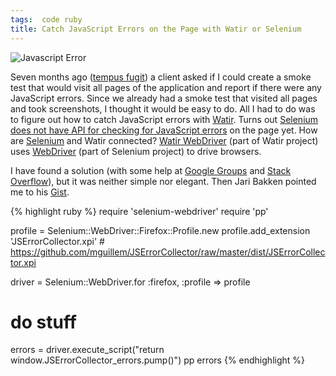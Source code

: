 ```yaml
---
tags:  code ruby
title: Catch JavaScript Errors on the Page with Watir or Selenium
---
```

![Javascript Error](/assets/error.png)

Seven months ago ([tempus fugit](http://en.wikipedia.org/wiki/Tempus_fugit)) a client asked if I could create a smoke test that would visit all pages of the application and report if there were any JavaScript errors. Since we already had a smoke test that visited all pages and took screenshots, I thought it would be easy to do. All I had to do was to figure out how to catch JavaScript errors with <a href="http://watir.com/">Watir</a>. Turns out <a href="http://code.google.com/p/selenium/issues/detail?id=148">Selenium does not have API for checking for JavaScript errors</a> on the page yet. How are <a href="http://seleniumhq.org/">Selenium</a> and Watir connected? <a href="http://watirwebdriver.com/">Watir WebDriver</a> (part of Watir project) uses <a href="http://seleniumhq.org/projects/webdriver/">WebDriver</a> (part of Selenium project) to drive browsers.

I have found a solution (with some help at <a href="https://groups.google.com/d/topic/firebug/HkC9SBQjMUo/discussion">Google Groups</a> and <a href="http://stackoverflow.com/q/8541305/17469">Stack Overflow</a>), but it was neither simple nor elegant. Then Jari Bakken pointed me to his [Gist](https://gist.github.com/jarib/3728863).

{% highlight ruby %}
require 'selenium-webdriver'
require 'pp'

profile = Selenium::WebDriver::Firefox::Profile.new
profile.add_extension 'JSErrorCollector.xpi' # https://github.com/mguillem/JSErrorCollector/raw/master/dist/JSErrorCollector.xpi

driver = Selenium::WebDriver.for :firefox, :profile => profile

# do stuff

errors = driver.execute_script("return window.JSErrorCollector_errors.pump()")
pp errors
{% endhighlight %}
